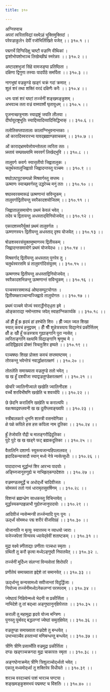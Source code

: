 ```yaml
---
title: ३१०

---
```

अग्निरुवाच  
अपरां त्वरिताविद्यां वक्ष्येऽहं भुक्तिमुक्तिदां ।  
परेवज्राकुले१ देवीं रजोभिर्लिखिते यजेत् ।। ३१०.१ ।।  
  
पद्मगर्भे दिग्विदिक्षु चाष्टौ वज्राणि वीथिकां ।  
द्वाशोभोपशोभाञ्च लिखेच्छीघ्रं स्मरेन्नरः ।। ३१०.२ ।।  
  
अष्टादशभुजां सिंहे वामजङ्घा प्रतिष्ठिता ।  
दक्षिणा द्विगुणा तस्याः पादपीठे समर्पिता ।। ३१०.३ ।।  
  
नागभूषां वज्रकुण्डे खड्गं चक्रं गदां क्रमात् ।  
शूलं शरं तथा शक्तिं वरदं दक्षिणैः करैः ।। ३१०.४ ।।  
  
धनः पाशं शरं घष्टां तर्ज्जनीं शङ्खमङ्कुशम् ।  
अभयञ्च तता वज्रं वामपार्श्वे घृतायुधम् ।। ३१०.५ ।।  
  
पूजनाच्छत्रुनाशः स्याद्राष्ट्रं जयति लीलया ।  
दीर्घायूराष्ट्रभूतिः स्याद्दिव्यादिव्यादिसिद्धिभाक् ।। ३१०.६ ।।  
  
तलोतिसप्तपातालाः कालाग्निभुवनान्तकाः ।  
ओं कारादिस्वरारभ्य यावद्‌ब्रह्माण्डवाचकम् ।। ३१०.७ ।।  
  
ओं काराद्‌भ्रामयेत्तोयन्तोतला त्वरिता ततः ।  
प्र्स्तावं सम्प्रवक्ष्यामि स्वरवर्गं लिखेद्‌भुवि ।। ३१०.८ ।।  
  
तालुवर्गः कवर्गः स्यात्तृतीयो जिह्वतालुकः ।  
चतुर्थस्तालुजिह्वाग्रो जिह्वादन्तस्तु पञ्चमः ।। ३१०.९ ।।  
  
षष्ठोऽष्टपुटसम्पन्नो मिश्रवर्गस्तु सप्तमः ।  
ऊष्माणः स्याच्छवर्गस्तु उद्धरेच्च मनुं ततः ।। ३१०.१० ।।  
  
षष्ठस्वरसमारूढं ऊष्मणान्तं सविन्दुकम् ।  
तालुवर्गाद्वितीयन्तु स्वरैकादशयोजितम् ।। ३१०.११ ।।  
  
जिह्वातालुसमायोगः प्रथमं केवलं भवेत् ।  
तदेव च द्वितायन्तु अधस्ताद्‌विनियोजयेत् ।। ३१०.१२ ।।  
  
एकादशस्वरैर्युक्तं प्रथमं तालुवर्गतः ।  
ऊष्णाणस्य१ द्वितीयन्तु अधस्ताद् दृश्य योजयेत् ।। ३१०.१३ ।।  
  
षोडशस्वरसंयुक्तमूष्माणस्य द्वितीयकम् ।  
जिह्वादन्तसमायोगे प्रथमं योजयेदधः ।। ३१०.१४ ।।  
  
मिश्रवर्गाद्‌ द्वितीयन्तु अधस्तात् पुनरेव तु ।  
चतुर्थस्वरसमि न्नं तालुवर्गादिसंयुतम् ।। ३१०.१५ ।।  
  
ऊष्मणश्च द्वितीयन्तु अधस्ताद्विनियोजयेत् ।  
स्वरैकादशभिन्नन्तु ऊष्मणान्तं सविन्दुकम् ।। ३१०.१६ ।।  
  
पञ्चस्वरसमारूढं ओष्ठसम्पुटयोगतः ।  
द्वितीयमक्षरञ्चान्यज्जिह्वाग्रे तालुयोगतः ।। ३१०.१७ ।।  
  
प्रथमं पञ्चमे योज्यं स्वरार्द्धेनोद्‌धृता इमे ।  
ओङ्काराद्या नमोन्ताश्च जपेत् स्वाहाग्निकार्य्यके ।। ३१०.१८ ।।  
  
ओं ह्रीँ ह्रूँ ह्रः हृदयं हां हश्चेति शिरः । ह्रीँ ज्वल ज्वल शिखा  
स्यात् कवचं हनुद्वयम् । हीँ श्रीँ शून्नेत्रत्रयाय विद्यानेत्रं प्रकीर्त्तितम्  
क्षौँ हः खौँ हूँ फडस्त्राय गुह्याङ्गानि पुरा न्यसेत् ।  
त्वरिताङ्गानि वक्ष्यामि विद्याङ्गानि श्रृणुष्व मे ।  
आदिद्विहृदयं प्रोक्तं त्रिचतुःशिर इष्यते ।। ३१०.१९ ।।  
  
पञ्चषष्ठः शिखा प्रोक्ता कवचं सप्तमाष्टमम् ।  
तोरकन्तु भवेन्तेत्रं नवार्द्धाक्षरलक्षणं ।। ३१०.२० ।।  
  
तोतलेति समाख्याता वज्रतुण्डे ततो भवेत् ।  
ख ख हूँ दशवीजा स्याद्वज्रतुण्डेक्षरलक्षणं ।। ३१०.२१ ।।  
  
खेचरि ज्वालिनीज्वाले खखेति ज्वालिनीदश ।  
वर्च्चे शरविभीषणि खखेति च शवर्य्यपि ।। ३१०.२२ ।।  
  
छे छेदनि करालिनि खखेति च कराल्यपि ।  
वक्षःश्रवद्रवप्लवनी ख ख दूतीप्लवङ्ख्यपि ।। ३१०.२३ ।।  
  
स्त्रीबालकारे धुननि शास्त्री वसनवेगिका ।  
क्षे पक्षे कपिले हस हस कपिला नाम दूतिका ।। ३१०.२४ ।।  
  
ह्रूँ तेजोवति रौद्री च मातङ्गरौद्रिदूतिका ।  
पुटे पुटे ख ख खड्गे फट् ब्रह्मकदूतिका ।। ३१०.२५ ।।  
  
वैतालिनि दशार्णाः स्युस्त्यजान्यहिपलालवत् ।  
हृदादिकन्यासादौ स्यान् मध्ये नेत्रे न्यसेत्सुधीः ।। ३१०.२६ ।।  
  
पादादारभ्य मूर्द्धान्तं शिर आरभ्य पादयोः ।  
अङ्घ्निजानूरुगुह्ये च नाभिहृत्‌कण्ठदेशतः ।। ३१०.२७ ।।  
  
वज्रमण्डलमूर्द्धे च अधोद्‌र्ध्वे चादिवीजतः ।  
सोमरूपं ततो गावं धारामृतसुवर्षिणम् ।। ३१०.२८ ।।  
  
विशन्तं ब्रह्मन्ध्रेण साधकस्तु विचिन्तयेत् ।  
मूर्द्धास्यकण्ठहृन्नाभौ गुह्येरुजानुपादयोः ।। ३१०.२९ ।।  
  
आदिवीजं न्यसेन्मन्त्री तर्ज्जन्यादि पुनः पुनः ।  
ऊद्‌र्ध्वं सोममधः पद्म शरीरं वीजविग्रहं ।। ३१०.३० ।।  
  
योजानाति न मृत्युः स्यात्तस्य न व्याधयो ज्वराः ।  
यजेज्जपेत्तां विन्यस्य ध्यायेद्‌वेवीं शताष्टकम् ।। ३१०.३१ ।।  
  
मुद्रा वक्ष्ये प्र्णीताद्याः प्रणीताः पञ्चधा स्मृताः ।  
ग्रथितौ तु करौ कृत्वा मध्येऽङ्गुष्ठौ निपातयेत् ।। ३१०.३२ ।.  
  
तर्ज्जनीं मूर्दिध्न संलग्नां विन्यसेत्तां शिरोपरि ।  
  
प्रणीतेयं समाख्याता हृद्देशे तां समानयेत् ।। ३१०.३३ ।।  
  
ऊद्‌र्ध्वन्तु कन्यसामध्ये सवीजान्तां विदुर्द्धिजाः ।  
नियोज्य तर्ज्जनीमध्येऽनेकलग्नां परस्पराम् ।। ३१०.३४ ।।  
  
ज्येष्ठाग्रं निक्षिपेन्मध्ये भेदनी स प्रकीर्त्तिता ।  
नाभिदेशे तु तां बद्‌ध्वा अङ्गुष्ठानुन्‌क्षिपेत्ततः ।। ३१०.३५ ।।  
  
कराली तु महामुद्रा हृदये योज्य मन्त्रिणः ।  
पुनस्तु पूर्व्ववद् बद्धलग्नां ज्येष्ठां समुत्‌क्षिपेत् ।। ३१०.३६ ।।  
  
वज्रतुण्डा समाख्याता वज्रदेशे तु बन्धयेत् ।  
उभाभ्याञ्चैव हस्ताभ्यां मणिबन्धन्तु बन्धयेत् ।। ३१०.३७ ।।  
  
त्रीणि त्रीणि प्रसार्य्येति वज्रमुद्रा प्रकीर्त्तिता ।  
दण्डः खड्गञ्चक्रगदा मुद्रा चाकारतः स्मृता ।। ३१०.३८ ।।  
  
अङ्गष्ठेनाक्रमेत् त्रीणि त्रिशूलञ्चोद्‌र्ध्वतो भवेत् ।  
एकातु मध्यमोद्‌र्ध्वा तु शक्तिरेव विधीयते ।। ३१०.३९ ।।  
  
शरञ्च वरदञ्चापं पाशं भारञ्च घण्टया ।  
शङ्खमङ्कुशमभयं पद्ममष्ट च विंशतिः ।। ३१०.४० ।।